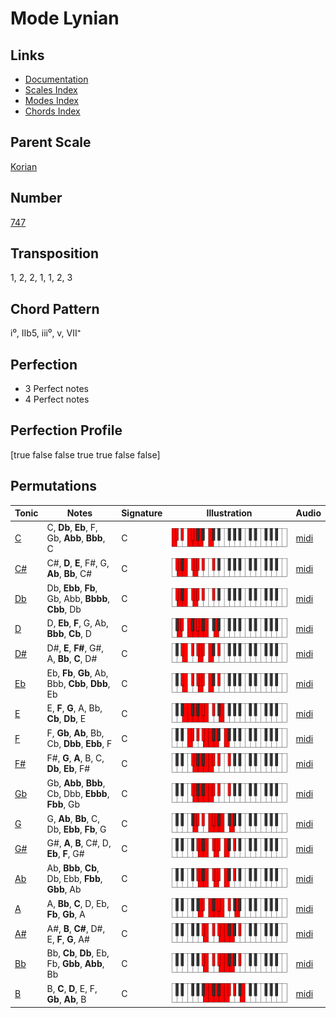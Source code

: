 # Mode Lynian

## Links

- [Documentation](README.md)
- [Scales Index](Scales.md)
- [Modes Index](Modes.md)
- [Chords Index](Chords.md)

## Parent Scale

[Korian](ScaleKorian.md)

## Number

[747](https://ianring.com/musictheory/scales/747)

## Transposition

1, 2, 2, 1, 1, 2, 3

## Chord Pattern

i⁰, IIb5, iii⁰, v, VII⁺

## Perfection

- 3 Perfect notes
- 4 Perfect notes

## Perfection Profile

[true false false true true false false]

## Permutations

| Tonic | Notes | Signature | Illustration | Audio |
|-------|-------|-----------|--------------|-------|
| [C](ModeCNaturalLynian.md) | C, **Db**, **Eb**, F, Gb, **Abb**, **Bbb**, C | C | ![CNaturalLynian](ModeCNaturalLynian.png) | [midi](https://github.com/edipermadi/music/blob/main/docs/ModeCNaturalLynian.mid?raw=true) |
| [C#](ModeCSharpLynian.md) | C#, **D**, **E**, F#, G, **Ab**, **Bb**, C# | C | ![CSharpLynian](ModeCSharpLynian.png) | [midi](https://github.com/edipermadi/music/blob/main/docs/ModeCSharpLynian.mid?raw=true) |
| [Db](ModeDFlatLynian.md) | Db, **Ebb**, **Fb**, Gb, Abb, **Bbbb**, **Cbb**, Db | C | ![DFlatLynian](ModeDFlatLynian.png) | [midi](https://github.com/edipermadi/music/blob/main/docs/ModeDFlatLynian.mid?raw=true) |
| [D](ModeDNaturalLynian.md) | D, **Eb**, **F**, G, Ab, **Bbb**, **Cb**, D | C | ![DNaturalLynian](ModeDNaturalLynian.png) | [midi](https://github.com/edipermadi/music/blob/main/docs/ModeDNaturalLynian.mid?raw=true) |
| [D#](ModeDSharpLynian.md) | D#, **E**, **F#**, G#, A, **Bb**, **C**, D# | C | ![DSharpLynian](ModeDSharpLynian.png) | [midi](https://github.com/edipermadi/music/blob/main/docs/ModeDSharpLynian.mid?raw=true) |
| [Eb](ModeEFlatLynian.md) | Eb, **Fb**, **Gb**, Ab, Bbb, **Cbb**, **Dbb**, Eb | C | ![EFlatLynian](ModeEFlatLynian.png) | [midi](https://github.com/edipermadi/music/blob/main/docs/ModeEFlatLynian.mid?raw=true) |
| [E](ModeENaturalLynian.md) | E, **F**, **G**, A, Bb, **Cb**, **Db**, E | C | ![ENaturalLynian](ModeENaturalLynian.png) | [midi](https://github.com/edipermadi/music/blob/main/docs/ModeENaturalLynian.mid?raw=true) |
| [F](ModeFNaturalLynian.md) | F, **Gb**, **Ab**, Bb, Cb, **Dbb**, **Ebb**, F | C | ![FNaturalLynian](ModeFNaturalLynian.png) | [midi](https://github.com/edipermadi/music/blob/main/docs/ModeFNaturalLynian.mid?raw=true) |
| [F#](ModeFSharpLynian.md) | F#, **G**, **A**, B, C, **Db**, **Eb**, F# | C | ![FSharpLynian](ModeFSharpLynian.png) | [midi](https://github.com/edipermadi/music/blob/main/docs/ModeFSharpLynian.mid?raw=true) |
| [Gb](ModeGFlatLynian.md) | Gb, **Abb**, **Bbb**, Cb, Dbb, **Ebbb**, **Fbb**, Gb | C | ![GFlatLynian](ModeGFlatLynian.png) | [midi](https://github.com/edipermadi/music/blob/main/docs/ModeGFlatLynian.mid?raw=true) |
| [G](ModeGNaturalLynian.md) | G, **Ab**, **Bb**, C, Db, **Ebb**, **Fb**, G | C | ![GNaturalLynian](ModeGNaturalLynian.png) | [midi](https://github.com/edipermadi/music/blob/main/docs/ModeGNaturalLynian.mid?raw=true) |
| [G#](ModeGSharpLynian.md) | G#, **A**, **B**, C#, D, **Eb**, **F**, G# | C | ![GSharpLynian](ModeGSharpLynian.png) | [midi](https://github.com/edipermadi/music/blob/main/docs/ModeGSharpLynian.mid?raw=true) |
| [Ab](ModeAFlatLynian.md) | Ab, **Bbb**, **Cb**, Db, Ebb, **Fbb**, **Gbb**, Ab | C | ![AFlatLynian](ModeAFlatLynian.png) | [midi](https://github.com/edipermadi/music/blob/main/docs/ModeAFlatLynian.mid?raw=true) |
| [A](ModeANaturalLynian.md) | A, **Bb**, **C**, D, Eb, **Fb**, **Gb**, A | C | ![ANaturalLynian](ModeANaturalLynian.png) | [midi](https://github.com/edipermadi/music/blob/main/docs/ModeANaturalLynian.mid?raw=true) |
| [A#](ModeASharpLynian.md) | A#, **B**, **C#**, D#, E, **F**, **G**, A# | C | ![ASharpLynian](ModeASharpLynian.png) | [midi](https://github.com/edipermadi/music/blob/main/docs/ModeASharpLynian.mid?raw=true) |
| [Bb](ModeBFlatLynian.md) | Bb, **Cb**, **Db**, Eb, Fb, **Gbb**, **Abb**, Bb | C | ![BFlatLynian](ModeBFlatLynian.png) | [midi](https://github.com/edipermadi/music/blob/main/docs/ModeBFlatLynian.mid?raw=true) |
| [B](ModeBNaturalLynian.md) | B, **C**, **D**, E, F, **Gb**, **Ab**, B | C | ![BNaturalLynian](ModeBNaturalLynian.png) | [midi](https://github.com/edipermadi/music/blob/main/docs/ModeBNaturalLynian.mid?raw=true) |
